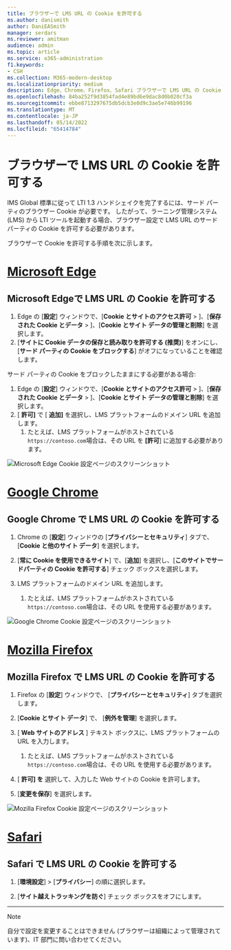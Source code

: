 ```yaml
---
title: ブラウザーで LMS URL の Cookie を許可する
ms.author: danismith
author: DaniEASmith
manager: serdars
ms.reviewer: amitman
audience: admin
ms.topic: article
ms.service: o365-administration
f1.keywords:
- CSH
ms.collection: M365-modern-desktop
ms.localizationpriority: medium
description: Edge、Chrome、Firefox、Safari ブラウザーで LMS URL の Cookie を許可する方法について説明します。
ms.openlocfilehash: 84ba252f9d3854fad4e89bd6e9dac8d0b020cf3a
ms.sourcegitcommit: ebbe8713297675db5dcb3e0d9c3ae5e746b99196
ms.translationtype: MT
ms.contentlocale: ja-JP
ms.lasthandoff: 05/14/2022
ms.locfileid: "65414784"
---
```

# <a name="allow-cookies-for-lms-urls-in-your-browser"></a>ブラウザーで LMS URL の Cookie を許可する

IMS Global 標準に従って LTI 1.3 ハンドシェイクを完了するには、サード パーティのブラウザー Cookie が必要です。 したがって、ラーニング管理システム (LMS) から LTI ツールを起動する場合、ブラウザー設定で LMS URL のサード パーティの Cookie を許可する必要があります。

ブラウザーで Cookie を許可する手順を次に示します。

# <a name="microsoft-edge"></a>[Microsoft Edge](#tab/edge)

## <a name="allow-cookies-for-lms-urls-in-microsoft-edge"></a>Microsoft Edgeで LMS URL の Cookie を許可する

1. Edge の [**設定**] ウィンドウで、[**Cookie とサイトのアクセス許可** > ]、[**保存された Cookie とデータ** > ]、[**Cookie とサイト データの管理と削除**] を選択します。
2. [**サイトに Cookie データの保存と読み取りを許可する (推奨)**] をオンにし、[**サード パーティの Cookie をブロックする**] がオフになっていることを確認します。

サード パーティの Cookie をブロックしたままにする必要がある場合:

1. Edge の [**設定**] ウィンドウで、[**Cookie とサイトのアクセス許可** > ]、[**保存された Cookie とデータ** > ]、[**Cookie とサイト データの管理と削除**] を選択します。
2. [ **許可]** で [ **追加]** を選択し、LMS プラットフォームのドメイン URL を追加します。
   1. たとえば、LMS プラットフォームがホストされている `https://contoso.com`場合は、その URL を **[許可**] に追加する必要があります。

![Microsoft Edge Cookie 設定ページのスクリーンショット](media/edge-cookies.png)

# <a name="google-chrome"></a>[Google Chrome](#tab/chrome)

## <a name="allow-cookies-for-lms-urls-in-google-chrome"></a>Google Chrome で LMS URL の Cookie を許可する

1. Chrome の [**設定**] ウィンドウの [**プライバシーとセキュリティ**] タブで、[**Cookie と他のサイト データ**] を選択します。

2. [**常に Cookie を使用できるサイト**] で、[**追加**] を選択し、[**このサイトでサードパーティの Cookie を許可する**] チェック ボックスを選択します。

3. LMS プラットフォームのドメイン URL を追加します。
   1. たとえば、LMS プラットフォームがホストされている `https://contoso.com`場合は、その URL を使用する必要があります。

![Google Chrome Cookie 設定ページのスクリーンショット](media/chrome-cookies.png)

# <a name="mozilla-firefox"></a>[Mozilla Firefox](#tab/firefox)

## <a name="allow-cookies-for-lms-urls-in-mozilla-firefox"></a>Mozilla Firefox で LMS URL の Cookie を許可する

1. Firefox の [**設定**] ウィンドウで、 [**プライバシーとセキュリティ**] タブを選択します。

2. [**Cookie とサイト データ**] で、 [**例外を管理**] を選択します。

3. [ **Web サイトのアドレス** ] テキスト ボックスに、LMS プラットフォームの URL を入力します。
   1. たとえば、LMS プラットフォームがホストされている `https://contoso.com`場合は、その URL を使用する必要があります。

4. [ **許可] を** 選択して、入力した Web サイトの Cookie を許可します。

5. [**変更を保存**] を選択します。

![Mozilla Firefox Cookie 設定ページのスクリーンショット](media/firefox-cookies.png)

# <a name="safari"></a>[Safari](#tab/safari)

## <a name="allow-cookies-for-lms-urls-in-safari"></a>Safari で LMS URL の Cookie を許可する

1. [**環境設定**] >  [**プライバシー**] の順に選択します。

2. [**サイト越えトラッキングを防ぐ**] チェック ボックスをオフにします。

---

> [!NOTE]
> 自分で設定を変更することはできません (ブラウザーは組織によって管理されています)、IT 部門に問い合わせてください。
